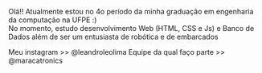 Olá!!
Atualmente estou no 4o período da minha graduação em engenharia da computação na UFPE :)   
No momento, estudo desenvolvimento Web (HTML, CSS e Js) e Banco de Dados além de ser um entusiasta de robótica e de embarcados

Meu instagram                >> @leandroleolima
Equipe da qual faço parte    >> @maracatronics
